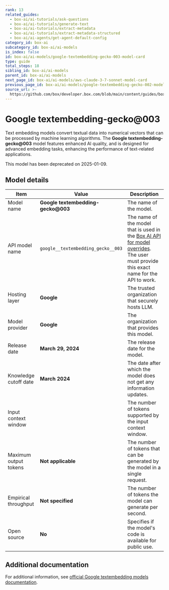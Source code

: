 ```yaml
---
rank: 13
related_guides:
  - box-ai/ai-tutorials/ask-questions
  - box-ai/ai-tutorials/generate-text
  - box-ai/ai-tutorials/extract-metadata
  - box-ai/ai-tutorials/extract-metadata-structured
  - box-ai/ai-agents/get-agent-default-config
category_id: box-ai
subcategory_id: box-ai/ai-models
is_index: false
id: box-ai/ai-models/google-textembedding-gecko-003-model-card
type: guide
total_steps: 18
sibling_id: box-ai/ai-models
parent_id: box-ai/ai-models
next_page_id: box-ai/ai-models/aws-claude-3-7-sonnet-model-card
previous_page_id: box-ai/ai-models/google-textembedding-gecko-002-model-card
source_url: >-
  https://github.com/box/developer.box.com/blob/main/content/guides/box-ai/ai-models/google-textembedding-gecko-003-model-card.md
---
```

# Google textembedding-gecko@003

Text embedding models convert textual data into numerical vectors that can be processed by machine learning algorithms. The **Google textembedding-gecko@003** model features enhanced AI quality, and is designed for advanced embedding tasks, enhancing the performance of text-related applications.

<Message type='warning'>

This model has been deprecated on 2025-01-09.

</Message>

## Model details

| Item  | Value | Description |
|-----------|----------|----------|
|Model name|**Google textembedding-gecko@003**| The name of the model. |
|API model name|`google__textembedding_gecko__003`| The name of the model that is used in the [Box AI API for model overrides][overrides]. The user must provide this exact name for the API to work. |
|Hosting layer|  **Google** | The trusted organization that securely hosts LLM. |
|Model provider|**Google**| The organization that provides this model. |
|Release date| **March 29, 2024** | The release date for the model.|
|Knowledge cutoff date| **March 2024**| The date after which the model does not get any information updates. |
|Input context window || The number of tokens supported by the input context window.|
|Maximum output tokens | **Not applicable** |The number of tokens that can be generated by the model in a single request.|
|Empirical throughput| **Not specified** | The number of tokens the model can generate per second.|
|Open source | **No** | Specifies if the model's code is available for public use.|

## Additional documentation

For additional information, see [official Google textembedding models documentation][vertex-ai-model].

[vertex-ai-model]: https://cloud.google.com/vertex-ai/generative-ai/docs/learn/models#models
[overrides]: g://box-ai/ai-agents/ai-agent-overrides